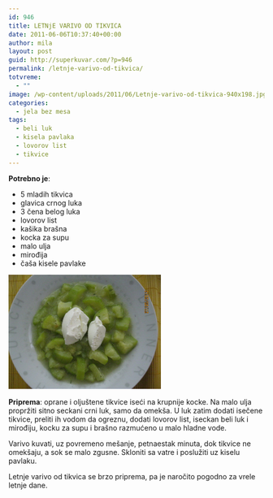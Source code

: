 ```yaml
---
id: 946
title: LETNjE VARIVO OD TIKVICA
date: 2011-06-06T10:37:40+00:00
author: mila
layout: post
guid: http://superkuvar.com/?p=946
permalink: /letnje-varivo-od-tikvica/
totvreme:
  - ""
image: /wp-content/uploads/2011/06/Letnje-varivo-od-tikvica-940x198.jpg
categories:
  - jela bez mesa
tags:
  - beli luk
  - kisela pavlaka
  - lovorov list
  - tikvice
---
```

**Potrebno je**:

  * 5 mladih tikvica
  * glavica crnog luka
  * 3 čena belog luka
  * lovorov list
  * kašika brašna
  * kocka za supu
  * malo ulja
  * mirođija
  * čaša kisele pavlake

<img class="alignnone size-medium wp-image-3289" title="Letnje varivo od tikvica" src="/wp-content/uploads/2011/06/Letnje-varivo-od-tikvica-1024x768.jpg" alt="" width="300" height="225" /> 

**Priprema**: oprane i oljuštene tikvice iseći na krupnije kocke. Na malo ulja propržiti sitno seckani crni luk, samo da omekša. U luk zatim dodati isečene tikvice, preliti ih vodom da ogreznu, dodati lovorov list, iseckan beli luk i mirođiju, kocku za supu i brašno razmućeno u malo hladne vode.

Varivo kuvati, uz povremeno mešanje, petnaestak minuta, dok tikvice ne omekšaju, a sok se malo zgusne. Skloniti sa vatre i poslužiti uz kiselu pavlaku.

Letnje varivo od tikvica se brzo priprema, pa je naročito pogodno za vrele letnje dane.